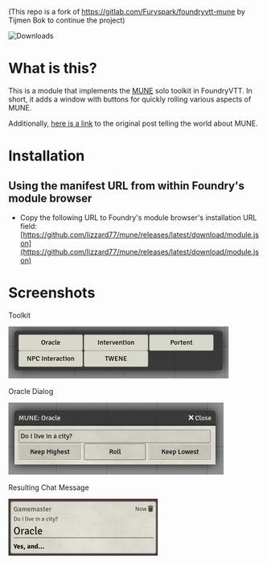 (This repo is a fork of https://gitlab.com/Furyspark/foundryvtt-mune by Tijmen Bok to continue the project)

![Downloads](https://img.shields.io/github/downloads/lizzard77/mune/total)

# What is this?

This is a module that implements the [MUNE](https://homebrewery.naturalcrit.com/share/rkmo0t9k4Q) solo toolkit in FoundryVTT. In short, it adds a window with buttons for quickly rolling various aspects of MUNE.

Additionally, [here is a link](https://empaitirkosu.wordpress.com/2018/07/24/i-made-a-thing-about-how-to-play-solo/) to the original post telling the world about MUNE.

# Installation

## Using the manifest URL from within Foundry's module browser

- Copy the following URL to Foundry's module browser's installation URL field: [https://github.com/lizzard77/mune/releases/latest/download/module.json](https://github.com/lizzard77/mune/releases/latest/download/module.json)

# Screenshots

Toolkit

![Toolkit](./doc/img/toolkit.jpg)

Oracle Dialog

![Oracle Dialog](./doc/img/example_oracle.jpg)

Resulting Chat Message

![Oracle Chat](./doc/img/example_oracle_chat.jpg)
